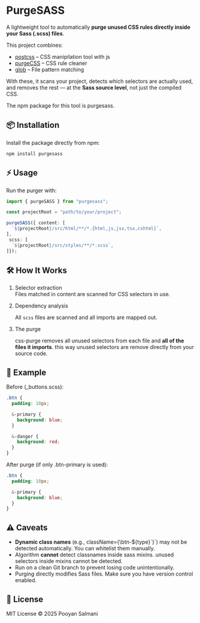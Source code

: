 # **PurgeSASS**

A lightweight tool to automatically **purge unused CSS rules directly inside your Sass (.scss) files**.

This project combines:

* [postcss](https://github.com/postcss/postcss) – CSS manipilation tool with js
* [purgeCSS](https://github.com/FullHuman/purgecss) – CSS rule cleaner  
* [glob](https://github.com/isaacs/node-glob) – File pattern matching

With these, it scans your project, detects which selectors are actually used, and removes the rest — at the **Sass source level**, not just the compiled CSS.

The npm package for this tool is purgesass.

## **📦 Installation**

Install the package directly from npm:

```
npm install purgesass
```

## **⚡ Usage**

Run the purger with:

```ts
import { purgeSASS } from "purgesass";

const projectRoot = "path/to/your/project";  

purgeSASS({ content: [
  `${projectRoot}/src/html/**/*.{html,js,jsx,tsx,cshtml}`,
],
 scss: [
  `${projectRoot}/src/styles/**/*.scss`,
]});
```

## **🛠 How It Works**

1. Selector extraction  
   Files matched in content are scanned for CSS selectors in use.
2. Dependency analysis
    
    All `scss` files are scanned and all imports are mapped out. 
2. The purge

   css-purge removes all unused selectors from each file and **all of the files it imports**. this way unused selectors are remove directly from your source code.
   

## **🧪 Example**

Before (\_buttons.scss):
```scss
.btn {  
  padding: 10px;

  &-primary {  
    background: blue;  
  }

  &-danger {  
    background: red;  
  }  
}
```

After purge (if only .btn-primary is used):

```scss
.btn {  
  padding: 10px;

  &-primary {  
    background: blue;  
  }  
}
```

## **⚠️ Caveats**

* **Dynamic class names** (e.g., className={\\btn-${type}\`}\`) may not be detected automatically. You can whitelist them manually.  
* Algorithm **cannot** detect classnames inside sass mixins. unused selectors inside mixins cannot be detected.  
* Run on a clean Git branch to prevent losing code unintentionally.  
* Purging directly modifies Sass files. Make sure you have version control enabled.

## **📜 License**

MIT License © 2025 Pooyan Salmani